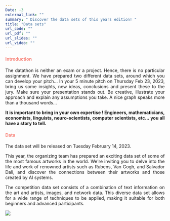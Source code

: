 ```yaml
---
Date: -3
external_link: ""
summary: " Discover the data sets of this years edition! "
title: "Data sets"
url_code: ""
url_pdf: ""
url_slides: ""
url_video: ""
---
```


<h4 style="color: #F88379">Introduction </h4>	


<p style='text-align: justify;'>
The datathon is neither an exam or a project. Hence, there is no particular assignment. We have prepared two different data sets, around which you can develop your pitch... In your 5 minute pitch on Thursday Feb 23, 2023, bring us some insights, new ideas, conclusions and present these to the jury. Make sure your presentation stands out. Be creative, illustrate your approach and explain any assumptions you take. A nice graph speaks more than a thousand words…  </p>

<p style='text-align: justify;'> <strong> It is important to bring in your own expertise ! Engineers, mathematicians, economists, linguists, neuro-scientists, computer scientists, etc... you all have a story to tell. </strong> </p>

<h4 style="color: #F88379">Data </h4>

The data set will be released on Tuesday February 14, 2023.

<p style='text-align: justify;'> This year, the organizing team has prepared an exciting data set of some of the most famous artworks in the world. We're inviting you to delve into the life and work of renowned artists such as Rubens, Van Gogh, and Salvador Dali, and discover the connections between their artworks and those created by AI systems. </p>

<p style='text-align: justify;'> The competition data set consists of a combination of text information on the art and artists, images, and network data. This diverse data set allows for a wide range of techniques to be applied, making it suitable for both beginners and advanced participants.
</p>

![](/albums/Dataset.PNG)




